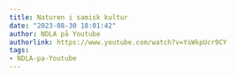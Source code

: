 ```yaml
---
title: Naturen i samisk kultur
date: "2023-08-30 18:01:42"
author: NDLA på Youtube
authorlink: https://www.youtube.com/watch?v=YsWkpUcr9CY
tags:
- NDLA-pa-Youtube
---
```

